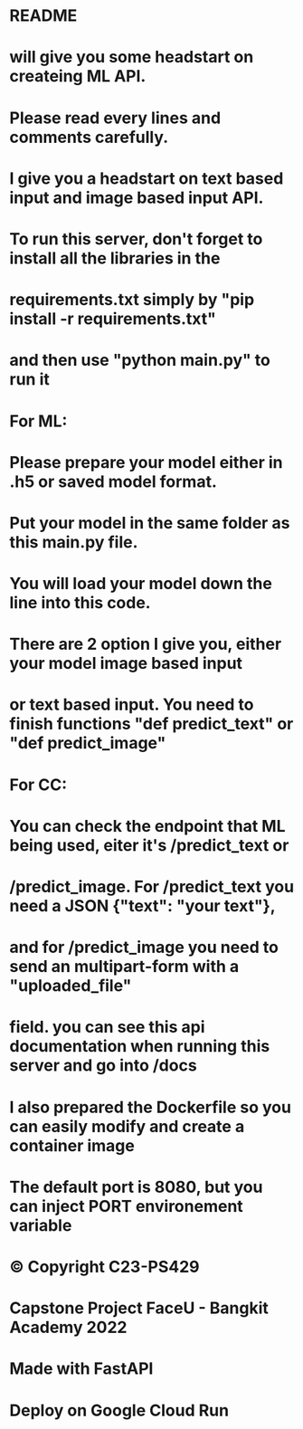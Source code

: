 # README
# will give you some headstart on createing ML API. 
# Please read every lines and comments carefully. 
# 
# I give you a headstart on text based input and image based input API. 
# To run this server, don't forget to install all the libraries in the
# requirements.txt simply by "pip install -r requirements.txt" 
# and then use "python main.py" to run it
# 
# For ML:
# Please prepare your model either in .h5 or saved model format.
# Put your model in the same folder as this main.py file.
# You will load your model down the line into this code. 
# There are 2 option I give you, either your model image based input 
# or text based input. You need to finish functions "def predict_text" or "def predict_image"
# 
# For CC:
# You can check the endpoint that ML being used, eiter it's /predict_text or 
# /predict_image. For /predict_text you need a JSON {"text": "your text"},
# and for /predict_image you need to send an multipart-form with a "uploaded_file" 
# field. you can see this api documentation when running this server and go into /docs
# I also prepared the Dockerfile so you can easily modify and create a container image
# The default port is 8080, but you can inject PORT environement variable


# © Copyright C23-PS429
# Capstone Project FaceU - Bangkit Academy 2022

# Made with FastAPI
# Deploy on Google Cloud Run
